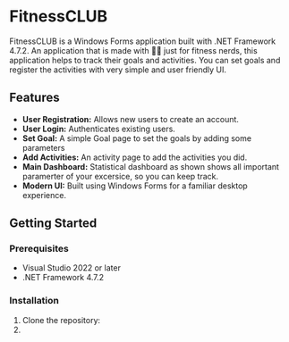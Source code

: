 # FitnessCLUB

FitnessCLUB is a Windows Forms application built with .NET Framework 4.7.2. An application that is made with 🍗🍗 just for fitness nerds, this application helps to track their goals and activities. You can set goals and register the activities with very simple and user friendly UI. 

## Features

- **User Registration:** Allows new users to create an account.
- **User Login:** Authenticates existing users.
- **Set Goal:** A simple Goal page to set the goals by adding some parameters
- **Add Activities:** An activity page to add the activities you did.
- **Main Dashboard:** Statistical dashboard as shown shows all important paramerter of your excersice, so you can keep track.
- **Modern UI:** Built using Windows Forms for a familiar desktop experience.

## Getting Started

### Prerequisites

- Visual Studio 2022 or later
- .NET Framework 4.7.2

### Installation

1. Clone the repository:
2. 
   
